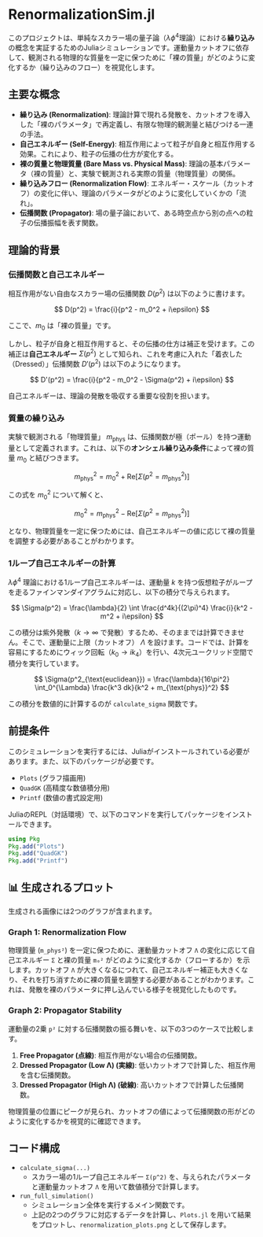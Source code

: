 # RenormalizationSim.jl

このプロジェクトは、単純なスカラー場の量子論（$\lambda\phi^4$理論）における**繰り込み**の概念を実証するためのJuliaシミュレーションです。運動量カットオフに依存して、観測される物理的な質量を一定に保つために「裸の質量」がどのように変化するか（繰り込みのフロー）を視覚化します。

##  主要な概念

* **繰り込み (Renormalization)**: 理論計算で現れる発散を、カットオフを導入した「裸のパラメータ」で再定義し、有限な物理的観測量と結びつける一連の手法。
* **自己エネルギー (Self-Energy)**: 相互作用によって粒子が自身と相互作用する効果。これにより、粒子の伝播の仕方が変化する。
* **裸の質量と物理質量 (Bare Mass vs. Physical Mass)**: 理論の基本パラメータ（裸の質量）と、実験で観測される実際の質量（物理質量）の関係。
* **繰り込みフロー (Renormalization Flow)**: エネルギー・スケール（カットオフ）の変化に伴い、理論のパラメータがどのように変化していくかの「流れ」。
* **伝播関数 (Propagator)**: 場の量子論において、ある時空点から別の点への粒子の伝播振幅を表す関数。

##  理論的背景

### 伝播関数と自己エネルギー

相互作用がない自由なスカラー場の伝播関数 $D(p^2)$ は以下のように書けます。

$$
D(p^2) = \frac{i}{p^2 - m_0^2 + i\epsilon}
$$

ここで、$m_0$ は「裸の質量」です。

しかし、粒子が自身と相互作用すると、その伝播の仕方は補正を受けます。この補正は**自己エネルギー** $\Sigma(p^2)$ として知られ、これを考慮に入れた「着衣した（Dressed）」伝播関数 $D'(p^2)$ は以下のようになります。

$$
D'(p^2) = \frac{i}{p^2 - m_0^2 - \Sigma(p^2) + i\epsilon}
$$

自己エネルギーは、理論の発散を吸収する重要な役割を担います。

### 質量の繰り込み

実験で観測される「物理質量」 $m_{\text{phys}}$ は、伝播関数が極（ポール）を持つ運動量として定義されます。これは、以下の**オンシェル繰り込み条件**によって裸の質量 $m_0$ と結びつきます。

$$
m_{\text{phys}}^2 = m_0^2 + \text{Re}[\Sigma(p^2=m_{\text{phys}}^2)]
$$

この式を $m_0^2$ について解くと、

$$
m_0^2 = m_{\text{phys}}^2 - \text{Re}[\Sigma(p^2=m_{\text{phys}}^2)]
$$

となり、物理質量を一定に保つためには、自己エネルギーの値に応じて裸の質量を調整する必要があることがわかります。

### 1ループ自己エネルギーの計算

$\lambda\phi^4$ 理論における1ループ自己エネルギーは、運動量 $k$ を持つ仮想粒子がループを走るファインマンダイアグラムに対応し、以下の積分で与えられます。

$$
\Sigma(p^2) = \frac{\lambda}{2} \int \frac{d^4k}{(2\pi)^4} \frac{i}{k^2 - m^2 + i\epsilon}
$$

この積分は紫外発散（$k \to \infty$ で発散）するため、そのままでは計算できません。そこで、運動量に上限（カットオフ） $\Lambda$ を設けます。コードでは、計算を容易にするためにウィック回転（$k_0 \to i k_4$）を行い、4次元ユークリッド空間で積分を実行しています。

$$
\Sigma(p^2_{\text{euclidean}}) = \frac{\lambda}{16\pi^2} \int_0^{\Lambda} \frac{k^3 dk}{k^2 + m_{\text{phys}}^2}
$$

この積分を数値的に計算するのが `calculate_sigma` 関数です。

##  前提条件

このシミュレーションを実行するには、Juliaがインストールされている必要があります。また、以下のパッケージが必要です。

* `Plots` (グラフ描画用)
* `QuadGK` (高精度な数値積分用)
* `Printf` (数値の書式設定用)

JuliaのREPL（対話環境）で、以下のコマンドを実行してパッケージをインストールできます。

```julia
using Pkg
Pkg.add("Plots")
Pkg.add("QuadGK")
Pkg.add("Printf")
```

## 📊 生成されるプロット

生成される画像には2つのグラフが含まれます。

### Graph 1: Renormalization Flow

物理質量 (`m_phys²`) を一定に保つために、運動量カットオフ `Λ` の変化に応じて自己エネルギー `Σ` と裸の質量 `m₀²` がどのように変化するか（フローするか）を示します。カットオフ `Λ` が大きくなるにつれて、自己エネルギー補正も大きくなり、それを打ち消すために裸の質量を調整する必要があることがわかります。これは、発散を裸のパラメータに押し込んでいる様子を視覚化したものです。

### Graph 2: Propagator Stability

運動量の2乗 `p²` に対する伝播関数の振る舞いを、以下の3つのケースで比較します。

1. **Free Propagator (点線)**: 相互作用がない場合の伝播関数。
2. **Dressed Propagator (Low Λ) (実線)**: 低いカットオフで計算した、相互作用を含む伝播関数。
3. **Dressed Propagator (High Λ) (破線)**: 高いカットオフで計算した伝播関数。

物理質量の位置にピークが見られ、カットオフの値によって伝播関数の形がどのように変化するかを視覚的に確認できます。

##  コード構成

* `calculate_sigma(...)`
  * スカラー場の1ループ自己エネルギー `Σ(p^2)` を、与えられたパラメータと運動量カットオフ `Λ` を用いて数値積分で計算します。
* `run_full_simulation()`
  * シミュレーション全体を実行するメイン関数です。
  * 上記の2つのグラフに対応するデータを計算し、`Plots.jl` を用いて結果をプロットし、`renormalization_plots.png` として保存します。

